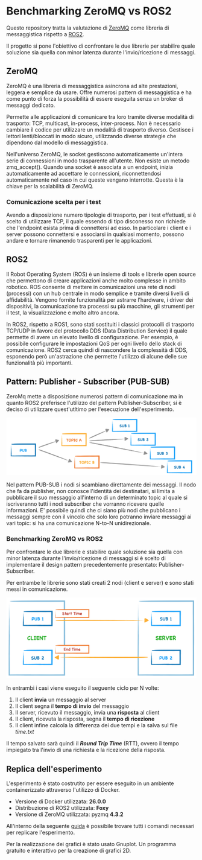 Benchmarking ZeroMQ vs ROS2
=========

Questo repository tratta la valutazione di [ZeroMQ](https://zeromq.org/) 
come libreria di messaggistica rispetto a [ROS2](https://www.ros.org).  

Il progetto si pone l'obiettivo di confrontare le due librerie per stabilire quale soluzione sia quella con minor latenza durante l'invio/ricezione di messaggi.

## ZeroMQ
ZeroMQ è una libreria di messaggistica asincrona ad alte prestazioni, leggera e semplice da usare. Offre numerosi pattern di messaggistica e ha come punto di forza la possibilità di essere eseguita senza un broker di messaggi dedicato.

Permette alle applicazioni di comunicare tra loro tramite diverse modalità di trasporto: TCP, multicast, in-process, inter-process. Non è necessario cambiare il codice per utilizzare un modalità di trasporto diverso.
Gestisce i lettori lenti/bloccati in modo sicuro, utilizzando diverse strategie che dipendono dal modello di messaggistica.

Nell'universo ZeroMQ, le socket gestiscono automaticamente un'intera serie di connessioni in modo trasparente all'utente. Non esiste un metodo zmq_accept(). Quando una socket è associata a un endpoint, inizia automaticamente ad accettare le connessioni, riconnettendosi automaticamente nel caso in cui queste vengano interrotte. 
Questa è la chiave per la scalabilità di ZeroMQ.

### Comunicazione scelta per i test
Avendo a disposizione numero tipologie di trasporto, per i test effettuati, si è scelto di utilizzare TCP, il quale essendo di tipo disconesso non richiede che l'endpoint esista prima di connettersi ad esso. In particolare i client e i server possono connettersi e associarsi in qualsiasi momento, possono andare e tornare rimanendo trasparenti per le applicazioni.

## ROS2
Il Robot Operating System (ROS) è un insieme di tools e librerie open source che permettono di creare applicazioni anche molto complesse in ambito robotico. 
ROS consente di mettere in comunicazioni una rete di nodi (processi) con un hub centrale in modo semplice e tramite diversi livelli di affidabilità. Vengono fornite funzionalità per astrarre l’hardware, i driver dei dispositivi, la comunicazione tra processi su più macchine, gli strumenti per il test, la visualizzazione e molto altro ancora.

In ROS2, rispetto a ROS1, sono stati sostituiti i classici protocolli di trasporto TCP/UDP in favore del protocollo DDS (Data Distribution Service) il quale permette di avere un elevato livello di configurazione. Per esempio, è possibile configurare le impostazioni QoS per ogni livello dello stack di comunicazione. ROS2 cerca quindi di nascondere la complessità di DDS, esponendo però un'astrazione che permette l'utilizzo di alcune delle sue funzionalità più importanti.

## Pattern: Publisher - Subscriber (PUB-SUB)
ZeroMq mette a disposizione numerosi pattern di comunicazione ma in quanto ROS2 preferisce l'utilizzo del pattern Publisher-Subscriber, si è deciso di utilizzare quest'utltimo per l'esecuzione dell'esperimento.

![Pattern PUB-SUB](img/PUB-SUB.png)

Nel pattern PUB-SUB i nodi si scambiano direttamente dei messaggi.
Il nodo che fa da publisher, non conosce l'identità dei destinatari, si limita a pubblicare il suo messaggio all'interno di un determinato topic al quale si iscriveranno tutti i nodi subscriber che vorranno ricevere quelle informazioni. 
E' possibile quindi che ci siano più nodi che pubblicano i messaggi sempre con il vincolo che solo loro potranno inviare messaggi ai vari topic: si ha una comunicazione N-to-N unidirezionale.

### Benchmarking ZeroMQ vs ROS2

Per confrontare le due librerie e stabilire quale soluzione sia quella con minor latenza durante l'invio/ricezione di messaggi si è scelto di implementare il design pattern precedentemente presentato: Publisher-Subscriber.

Per entrambe le librerie sono stati creati 2 nodi (client e server) e sono stati messi in comunicazione.

![Schema Comunicazione](img/schema_comunicazione.png)

In entrambi i casi viene eseguito il seguente ciclo per N volte:
1. Il client **invia** un messaggio al server
2. Il client segna il **tempo di invio** del messaggio
3. Il server, ricevuto il messaggio, invia una **risposta** al client
4. Il client, ricevuta la risposta, segna il **tempo di ricezione**
5. Il client infine calcola la differenza dei due tempi e la salva sul file *time.txt*

Il tempo salvato sarà quindi il ***Round Trip Time*** (RTT), ovvero il tempo impiegato tra l'invio di una richiesta e la ricezione della risposta.


## Replica dell'esperimento
L'esperimento è stato costrutito per essere eseguito in un ambiente containerizzato attraverso l'utilizzo di Docker.
- Versione di Docker utilizzata: **26.0.0**
- Distribuzione di ROS2 utilizzata: **Foxy**
- Versione di ZeroMQ utilizzata: pyzmq **4.3.2**

All'interno della seguente [guida](start_project.md) è possibile trovare tutti i comandi necessari per replicare l'esperimento.

Per la realizzazione dei grafici è stato usato Gnuplot. Un programma gratuito e interattivo per la creazione di grafici 2D.